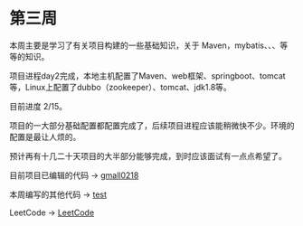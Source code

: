 # 第三周

本周主要是学习了有关项目构建的一些基础知识，关于 Maven，mybatis、、、等等的知识。

项目进程day2完成，本地主机配置了Maven、web框架、springboot、tomcat等，Linux上配置了dubbo（zookeeper）、tomcat、jdk1.8等。

目前进度 2/15。

项目的一大部分基础配置都配置完成了，后续项目进程应该能稍微快不少。环境的配置是最让人烦的。

预计再有十几二十天项目的大半部分能够完成，到时应该面试有一点点希望了。

目前项目已编辑的代码 -> [gmall0218](https://github.com/Li-Peiyan/gmall0218)

本周编写的其他代码 -> [test](https://github.com/Li-Peiyan/project/tree/main/week3/test)

LeetCode -> [LeetCode](https://github.com/Li-Peiyan/LeetCode)
